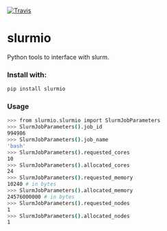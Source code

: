[![Travis](https://img.shields.io/travis/com/adamltyson/slurmio?label=Travis%20CI)](
    https://travis-ci.com/adamltyson/slurmio)


# slurmio
Python tools to interface with slurm.

### Install with:
```bash
pip install slurmio
```

### Usage
```bash
>>> from slurmio.slurmio import SlurmJobParameters
>>> SlurmJobParameters().job_id
994986
>>> SlurmJobParameters().job_name
'bash'
>>> SlurmJobParameters().requested_cores
10
>>> SlurmJobParameters().allocated_cores
24
>>> SlurmJobParameters().requested_memory
10240 # in bytes
>>> SlurmJobParameters().allocated_memory
24576000000 # in bytes
>>> SlurmJobParameters().requested_nodes
1
>>> SlurmJobParameters().allocated_nodes
1
